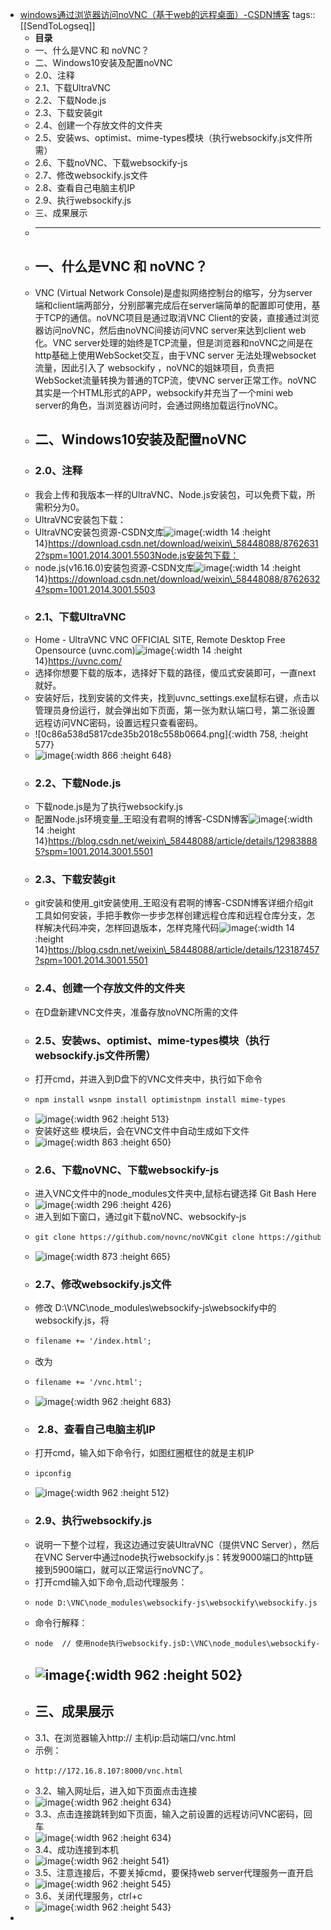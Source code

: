 - [windows通过浏览器访问noVNC（基于web的远程桌面）-CSDN博客](https://blog.csdn.net/weixin_58448088/article/details/129834143)
  tags:: [[SendToLogseq]]
	- **目录**
	- 一、什么是VNC 和 noVNC？
	- 二、Windows10安装及配置noVNC
	- 2.0、注释
	- 2.1、下载UltraVNC
	- 2.2、下载Node.js
	- 2.3、下载安装git
	- 2.4、创建一个存放文件的文件夹
	- 2.5、安装ws、optimist、mime-types模块（执行websockify.js文件所需）
	- 2.6、下载noVNC、下载websockify-js
	- 2.7、修改websockify.js文件
	- 2.8、查看自己电脑主机IP
	- 2.9、执行websockify.js
	- 三、成果展示
	- ***
	- ## 一、什么是VNC 和 noVNC？
	- VNC (Virtual Network Console)是虚拟网络控制台的缩写，分为server端和client端两部分，分别部署完成后在server端简单的配置即可使用，基于TCP的通信。noVNC项目是通过取消VNC Client的安装，直接通过浏览器访问noVNC，然后由noVNC间接访问VNC server来达到client web化。VNC server处理的始终是TCP流量，但是浏览器和noVNC之间是在http基础上使用WebSocket交互，由于VNC server 无法处理websocket流量，因此引入了 websockify ，noVNC的姐妹项目，负责把WebSocket流量转换为普通的TCP流，使VNC server正常工作。noVNC其实是一个HTML形式的APP，websockify并充当了一个mini web server的角色，当浏览器访问时，会通过网络加载运行noVNC。
	- ## 二、Windows10安装及配置noVNC
	- ### 2.0、注释
	- 我会上传和我版本一样的UltraVNC、Node.js安装包，可以免费下载，所需积分为0。
	- UltraVNC安装包下载：
	- UltraVNC安装包资源-CSDN文库![image](https://i-blog.csdnimg.cn/blog_migrate/dae51f0b6b58667fea1775fa072b8fd7.png){:width 14 :height 14}https://download.csdn.net/download/weixin\_58448088/87626312?spm=1001.2014.3001.5503Node.js安装包下载：
	- node.js(v16.16.0)安装包资源-CSDN文库![image](https://i-blog.csdnimg.cn/blog_migrate/dae51f0b6b58667fea1775fa072b8fd7.png){:width 14 :height 14}https://download.csdn.net/download/weixin\_58448088/87626324?spm=1001.2014.3001.5503
	- ### 2.1、下载UltraVNC
	- Home - UltraVNC VNC OFFICIAL SITE, Remote Desktop Free Opensource (uvnc.com)![image](https://i-blog.csdnimg.cn/blog_migrate/dae51f0b6b58667fea1775fa072b8fd7.png){:width 14 :height 14}https://uvnc.com/
	- 选择你想要下载的版本，选择好下载的路径，傻瓜式安装即可，一直next就好。
	- 安装好后，找到安装的文件夹，找到uvnc\_settings.exe鼠标右键，点击以管理员身份运行，就会弹出如下页面，第一张为默认端口号，第二张设置远程访问VNC密码，设置远程只查看密码。
	- ![0c86a538d5817cde35b2018c558b0664.png]{:width 758, :height 577}
	- ![image](https://i-blog.csdnimg.cn/blog_migrate/20535fbaa2abb40330e5aa4c953ad631.png){:width 866 :height 648}
	- ### 2.2、下载Node.js
	- 下载node.js是为了执行websockify.js
	- 配置Node.js环境变量\_王昭没有君啊的博客-CSDN博客![image](https://i-blog.csdnimg.cn/blog_migrate/dae51f0b6b58667fea1775fa072b8fd7.png){:width 14 :height 14}https://blog.csdn.net/weixin\_58448088/article/details/129838885?spm=1001.2014.3001.5501
	- ### 2.3、下载安装git
	- git安装和使用\_git安装使用\_王昭没有君啊的博客-CSDN博客详细介绍git工具如何安装，手把手教你一步步怎样创建远程仓库和远程仓库分支，怎样解决代码冲突，怎样回退版本，怎样克隆代码![image](https://i-blog.csdnimg.cn/blog_migrate/be19846480ab44ce477585fc567aeaa0.png){:width 14 :height 14}https://blog.csdn.net/weixin\_58448088/article/details/123187457?spm=1001.2014.3001.5501
	- ### 2.4、创建一个存放文件的文件夹
	- 在D盘新建VNC文件夹，准备存放noVNC所需的文件
	- ### 2.5、安装ws、optimist、mime-types模块（执行websockify.js文件所需）
	- 打开cmd，并进入到D盘下的VNC文件夹中，执行如下命令
	- ```html
	  npm install wsnpm install optimistnpm install mime-types
	  ```
	- ![image](https://i-blog.csdnimg.cn/blog_migrate/0ea58f26c92c00404ecc944c6b3dc2c3.png){:width 962 :height 513}
	- 安装好这些 模块后，会在VNC文件中自动生成如下文件
	- ![image](https://i-blog.csdnimg.cn/blog_migrate/a96f243b1ae04a56bc05e1562150935f.png){:width 863 :height 650}
	- ### 2.6、下载noVNC、下载websockify-js
	- 进入VNC文件中的node\_modules文件夹中,鼠标右键选择 Git Bash Here
	- ![image](https://i-blog.csdnimg.cn/blog_migrate/7beeb5e22e5634be8349cc7ed8fffac4.png){:width 296 :height 426}
	- 进入到如下窗口，通过git下载noVNC、websockify-js
	- ```html
	  git clone https://github.com/novnc/noVNCgit clone https://github.com/novnc/websockify-js.git
	  ```
	- ![image](https://i-blog.csdnimg.cn/blog_migrate/6eb76ed12f8d5ca6780e85b1c959d84d.png){:width 873 :height 665}
	- ### 2.7、修改websockify.js文件
	- 修改 D:\VNC\node\_modules\websockify-js\websockify中的websockify.js，将
	- ```html
	  filename += '/index.html';
	  ```
	- 改为
	- ```html
	  filename += '/vnc.html';
	  ```
	- ![image](https://i-blog.csdnimg.cn/blog_migrate/5a23a410c00c02dc187a6b74d8fc965f.png){:width 962 :height 683}
	- ###  2.8、查看自己电脑主机IP
	- 打开cmd，输入如下命令行，如图红圈框住的就是主机IP
	- ```html
	  ipconfig
	  ```
	- ![image](https://i-blog.csdnimg.cn/blog_migrate/469ec5410b803303da56f7a75406bd7e.png){:width 962 :height 512}
	- ### 2.9、执行websockify.js
	- 说明一下整个过程，我这边通过安装UltraVNC（提供VNC Server），然后在VNC Server中通过node执行websockify.js：转发9000端口的http链接到5900端口，就可以正常运行noVNC了。
	- 打开cmd输入如下命令,启动代理服务：
	- ```html
	  node D:\VNC\node_modules\websockify-js\websockify\websockify.js --web D:\VNC\node_modules\noVNC 8000 localhost:5900
	  ```
	- 命令行解释：
	- ```html
	  node  // 使用node执行websockify.jsD:\VNC\node_modules\websockify-js\websockify\websockify.js // websockify.js文件路径 --web D:\VNC\node_modules\noVNC // noVNCD文件路径8000 // 启动端口为8000，这个可以自己设，不一定就是8000localhost:5900 // 转发的VNC地址和端口
	  ```
	- ## ![image](https://i-blog.csdnimg.cn/blog_migrate/8b89f085a61f2d160196d92c8cee758a.png){:width 962 :height 502}
	- ## 三、成果展示
	- 3.1、在浏览器输入http:// 主机ip:启动端口/vnc.html
	- 示例：
	- ```html
	  http://172.16.8.107:8000/vnc.html
	  ```
	- 3.2、输入网址后，进入如下页面点击连接
	- ![image](https://i-blog.csdnimg.cn/blog_migrate/bd05c99c015205b0bd857d8326ea7c3d.png){:width 962 :height 634}
	- 3.3、点击连接跳转到如下页面，输入之前设置的远程访问VNC密码，回车
	- ![image](https://i-blog.csdnimg.cn/blog_migrate/31855fd29243816a8bb589bb3415ca9b.png){:width 962 :height 634}
	- 3.4、成功连接到本机
	- ![image](https://i-blog.csdnimg.cn/blog_migrate/b3b8537452e8ed8d59d54d639708149a.png){:width 962 :height 541}
	- 3.5、注意连接后，不要关掉cmd，要保持web server代理服务一直开启
	- ![image](https://i-blog.csdnimg.cn/blog_migrate/65e1dce5ea0fb452eeded2302572aa09.png){:width 962 :height 545}
	- 3.6、关闭代理服务，ctrl+c
	- ![image](https://i-blog.csdnimg.cn/blog_migrate/31c8e50a3ee892c0536de5222bb9e05e.png){:width 962 :height 543}
-